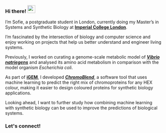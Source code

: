 ### Hi there! <img src="https://media.tenor.com/nxEME4zuezEAAAAj/cutie-cat-chan.gif" width="25"/>

I’m Sofie, a postgraduate student in London, currently doing my Master’s in Systems and Synthetic Biology at [**Imperial College London**](https://github.com/imperialcollegelondon).

I’m fascinated by the intersection of biology and computer science and enjoy working on projects that help us better understand and engineer living systems.

Previously, I worked on curating a genome-scale metabolic model of [***Vibrio natriegens***](https://github.com/stelmo/VibrioNatriegens) and analysed its amino acid metabolism in comparison with the model organism *Escherichia coli*. 

As part of [**iGEM**](https://gitlab.igem.org/2024/duesseldorf), I developed [***ChromoBlend***](https://gitlab.igem.org/2024/software-tools/duesseldorf), a software tool that uses machine learning to predict the right mix of chromoproteins for any HEX colour, making it easier to design coloured proteins for synthetic biology applications.

Looking ahead, I want to further study how combining machine learning with synthetic biology can be used to improve the predictions of biological systems. 

### Let's connect!

<!--

Here are some ideas to get you started:
- I’m Sofie, a postgraduate student in London, currently doing my Master’s in Systems and Synthetic Biology at Imperial College London.
- I’m Sofie, a Master’s student at Imperial College London, studying Systems and Synthetic Biology.
- I’m fascinated by the intersection of biology and computer science and I enjoy working on computational biology projects that help us better understand and engineer living systems.
- 🔭 I’m currently working on ...
- 🌱 I’m currently learning ...
- 📫 How to reach me: ...

### Hi there! <img src="https://emojis.slackmojis.com/emojis/images/1536351075/4594/blob-wave.gif" width="25"/>

banner i like: https://user-images.githubusercontent.com/74038190/235294012-0a55e343-37ad-4b0f-924f-c8431d9d2483.gif for linked in
banner i like: 

#### Let's connect!
[<img alt="LinkedIn" src="https://img.shields.io/badge/LinkedIn-%230E76A8.svg?&style=for-the-badge&logo=LinkedIn&logoColor=white" />](https://linkedin.com/in/gazijarin)

-->

